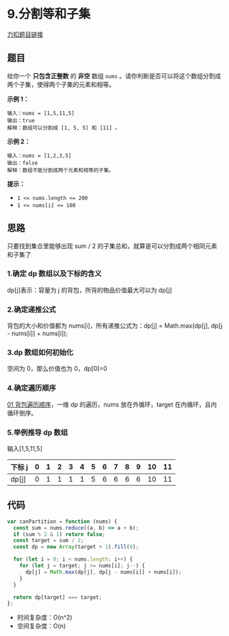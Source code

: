 # 9.分割等和子集

[力扣题目链接](https://leetcode.cn/problems/partition-equal-subset-sum/)

## 题目

给你一个 **只包含正整数** 的 **非空** 数组 `nums` 。请你判断是否可以将这个数组分割成两个子集，使得两个子集的元素和相等。

**示例 1：**

```
输入：nums = [1,5,11,5]
输出：true
解释：数组可以分割成 [1, 5, 5] 和 [11] 。
```

**示例 2：**

```
输入：nums = [1,2,3,5]
输出：false
解释：数组不能分割成两个元素和相等的子集。
```

**提示：**

- `1 <= nums.length <= 200`
- `1 <= nums[i] <= 100`

## 思路

只要找到集合里能够出现 sum / 2 的子集总和，就算是可以分割成两个相同元素和子集了

### 1.确定 dp 数组以及下标的含义

dp[j]表示：容量为 j 的背包，所背的物品价值最大可以为 dp[j]

### 2.确定递推公式

背包的大小和价值都为 nums[i]，所有递推公式为：dp[j] = Math.max(dp[j], dp[j - nums[i]] + nums[i]);

### 3.dp 数组如何初始化

空间为 0，那么价值也为 0，dp[0]=0

### 4.确定遍历顺序

[01 背包遍历顺序](/arithmetic/DP/linearArray.html)，一维 dp 的遍历，nums 放在外循环，target 在内循环，且内循环倒序。

### 5.举例推导 dp 数组

输入[1,5,11,5]

| 下标 j | 0   | 1   | 2   | 3   | 4   | 5   | 6   | 7   | 8   | 9   | 10  | 11  |
| ------ | --- | --- | --- | --- | --- | --- | --- | --- | --- | --- | --- | --- |
| dp[j]  | 0   | 1   | 1   | 1   | 1   | 5   | 6   | 6   | 6   | 6   | 10  | 11  |

## 代码

```js
var canPartition = function (nums) {
  const sum = nums.reduce((a, b) => a + b);
  if (sum % 2 & 1) return false;
  const target = sum / 2;
  const dp = new Array(target + 1).fill(0);

  for (let i = 0; i < nums.length; i++) {
    for (let j = target; j >= nums[i]; j--) {
      dp[j] = Math.max(dp[j], dp[j - nums[i]] + nums[i]);
    }
  }

  return dp[target] === target;
};
```

- 时间复杂度：O(n^2)
- 空间复杂度：O(n)

